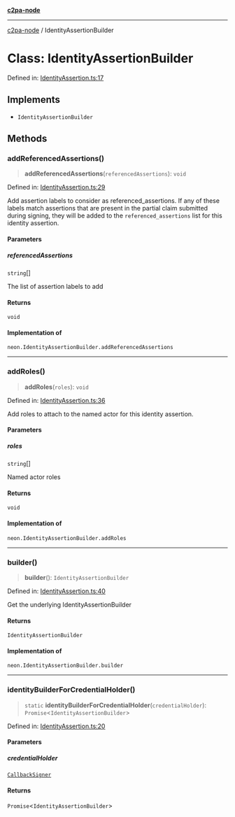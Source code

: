 [**c2pa-node**](../README.md)

***

[c2pa-node](../README.md) / IdentityAssertionBuilder

# Class: IdentityAssertionBuilder

Defined in: [IdentityAssertion.ts:17](https://github.com/contentauth/c2pa-node-v2/blob/89b34f9846b48a2d62e217587555c0cf0305136a/js-src/IdentityAssertion.ts#L17)

## Implements

- `IdentityAssertionBuilder`

## Methods

### addReferencedAssertions()

> **addReferencedAssertions**(`referencedAssertions`): `void`

Defined in: [IdentityAssertion.ts:29](https://github.com/contentauth/c2pa-node-v2/blob/89b34f9846b48a2d62e217587555c0cf0305136a/js-src/IdentityAssertion.ts#L29)

Add assertion labels to consider as referenced_assertions.
If any of these labels match assertions that are present in the partial
claim submitted during signing, they will be added to the
`referenced_assertions` list for this identity assertion.

#### Parameters

##### referencedAssertions

`string`[]

The list of assertion labels to add

#### Returns

`void`

#### Implementation of

`neon.IdentityAssertionBuilder.addReferencedAssertions`

***

### addRoles()

> **addRoles**(`roles`): `void`

Defined in: [IdentityAssertion.ts:36](https://github.com/contentauth/c2pa-node-v2/blob/89b34f9846b48a2d62e217587555c0cf0305136a/js-src/IdentityAssertion.ts#L36)

Add roles to attach to the named actor for this identity assertion.

#### Parameters

##### roles

`string`[]

Named actor roles

#### Returns

`void`

#### Implementation of

`neon.IdentityAssertionBuilder.addRoles`

***

### builder()

> **builder**(): `IdentityAssertionBuilder`

Defined in: [IdentityAssertion.ts:40](https://github.com/contentauth/c2pa-node-v2/blob/89b34f9846b48a2d62e217587555c0cf0305136a/js-src/IdentityAssertion.ts#L40)

Get the underlying IdentityAssertionBuilder

#### Returns

`IdentityAssertionBuilder`

#### Implementation of

`neon.IdentityAssertionBuilder.builder`

***

### identityBuilderForCredentialHolder()

> `static` **identityBuilderForCredentialHolder**(`credentialHolder`): `Promise`\<`IdentityAssertionBuilder`\>

Defined in: [IdentityAssertion.ts:20](https://github.com/contentauth/c2pa-node-v2/blob/89b34f9846b48a2d62e217587555c0cf0305136a/js-src/IdentityAssertion.ts#L20)

#### Parameters

##### credentialHolder

[`CallbackSigner`](CallbackSigner.md)

#### Returns

`Promise`\<`IdentityAssertionBuilder`\>
